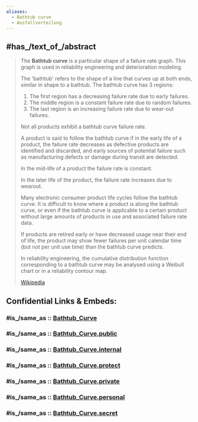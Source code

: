 ```yaml
---
aliases:
  - Bathtub curve
  - Ausfallverteilung
---
```


## #has_/text_of_/abstract 

> The **Bathtub curve** is a particular shape of a failure rate graph. 
> This graph is used in reliability engineering and deterioration modeling. 
> 
> The 'bathtub' refers to the shape of a line that curves up at both ends, 
> similar in shape to a bathtub. The bathtub curve has 3 regions:
> 1. The first region has a decreasing failure rate due to early failures.
> 2. The middle region is a constant failure rate due to random failures.
> 3. The last region is an increasing failure rate due to wear-out failures.
>
> Not all products exhibit a bathtub curve failure rate. 
> 
> A product is said to follow the bathtub curve if 
> in the early life of a product, the failure rate decreases 
> as defective products are identified and discarded, and early sources of potential failure 
> such as manufacturing defects or damage during transit are detected. 
> 
> In the mid-life of a product the failure rate is constant. 
> 
> In the later life of the product, the failure rate increases due to wearout. 
> 
> Many electronic consumer product life cycles follow the bathtub curve. 
> It is difficult to know where a product is along the bathtub curve, 
> or even if the bathtub curve is applicable to a certain product 
> without large amounts of products in use and associated failure rate data.
>
> If products are retired early or have decreased usage near their end of life, 
> the product may show fewer failures per unit calendar time 
> (but not per unit use time) than the bathtub curve predicts.
>
> In reliability engineering, the cumulative distribution function corresponding to a bathtub curve 
> may be analysed using a Weibull chart or in a reliability contour map.
>
> [Wikipedia](https://en.wikipedia.org/wiki/Bathtub%20curve) 


## Confidential Links & Embeds: 

### #is_/same_as :: [Bathtub_Curve](/_Standards/Technology/Electronics/Bathtub_Curve.md) 

### #is_/same_as :: [Bathtub_Curve.public](/_public/Technology/Electronics/Bathtub_Curve.public.md) 

### #is_/same_as :: [Bathtub_Curve.internal](/_internal/Technology/Electronics/Bathtub_Curve.internal.md) 

### #is_/same_as :: [Bathtub_Curve.protect](/_protect/Technology/Electronics/Bathtub_Curve.protect.md) 

### #is_/same_as :: [Bathtub_Curve.private](/_private/Technology/Electronics/Bathtub_Curve.private.md) 

### #is_/same_as :: [Bathtub_Curve.personal](/_personal/Technology/Electronics/Bathtub_Curve.personal.md) 

### #is_/same_as :: [Bathtub_Curve.secret](/_secret/Technology/Electronics/Bathtub_Curve.secret.md)

